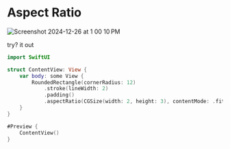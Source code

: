 # Aspect Ratio

![Screenshot 2024-12-26 at 1 00 10 PM](https://github.com/user-attachments/assets/029b3183-9fd8-45de-b975-0b6e2238829e)

try? it out 

```swift
import SwiftUI

struct ContentView: View {
    var body: some View {
        RoundedRectangle(cornerRadius: 12)
            .stroke(lineWidth: 2)
            .padding()
            .aspectRatio(CGSize(width: 2, height: 3), contentMode: .fit)
    }
}

#Preview {
    ContentView()
}
```
